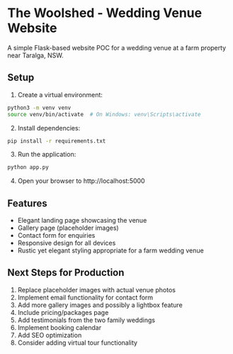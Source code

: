 # The Woolshed - Wedding Venue Website

A simple Flask-based website POC for a wedding venue at a farm property near Taralga, NSW.

## Setup

1. Create a virtual environment:
```bash
python3 -m venv venv
source venv/bin/activate  # On Windows: venv\Scripts\activate
```

2. Install dependencies:
```bash
pip install -r requirements.txt
```

3. Run the application:
```bash
python app.py
```

4. Open your browser to http://localhost:5000

## Features

- Elegant landing page showcasing the venue
- Gallery page (placeholder images)
- Contact form for enquiries
- Responsive design for all devices
- Rustic yet elegant styling appropriate for a farm wedding venue

## Next Steps for Production

1. Replace placeholder images with actual venue photos
2. Implement email functionality for contact form
3. Add more gallery images and possibly a lightbox feature
4. Include pricing/packages page
5. Add testimonials from the two family weddings
6. Implement booking calendar
7. Add SEO optimization
8. Consider adding virtual tour functionality